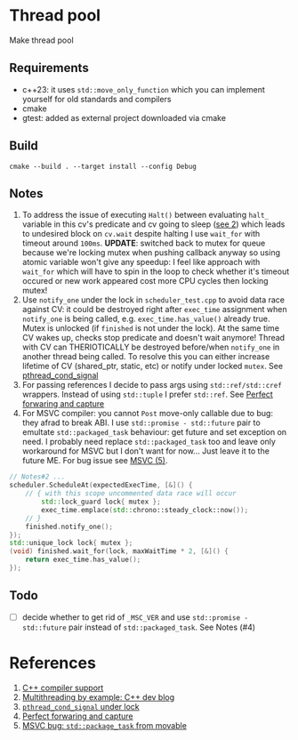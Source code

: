 # Thread pool

Make thread pool

## Requirements

- c++23: it uses `std::move_only_function` which you can implement yourself for old standards and compilers
- cmake
- gtest: added as external project downloaded via cmake

## Build

```
cmake --build . --target install --config Debug
```

## Notes

1. To address the issue of executing `Halt()` between evaluating `halt_` variable in this cv's predicate and cv going to sleep ([see 2](#refs)) which leads to undesired block on `cv.wait` despite halting I use `wait_for` with timeout around `100ms`. **UPDATE**: switched back to mutex for queue because we're locking mutex when pushing callback anyway so using atomic variable won't give any speedup: I feel like approach with `wait_for` which will have to spin in the loop to check whether it's timeout occured or new work appeared cost more CPU cycles then locking mutex!
2. Use `notify_one` under the lock in `scheduler_test.cpp` to avoid data race against CV: it could be destroyed right after `exec_time` assignment when `notify_one` is being called, e.g. `exec_time.has_value()` already true. Mutex is unlocked (if `finished` is not under the lock). At the same time CV wakes up, checks stop predicate and doesn't wait anymore! Thread with CV can THERIOTICALLY be destroyed before/when `notify_one` in another thread being called. 
To resolve this you can either increase lifetime of CV (shared_ptr, static, etc) or notify under locked `mutex`. See [pthread_cond_signal](#refs)
3. For passing references I decide to pass args using `std::ref/std::cref` wrappers. Instead of using `std::tuple` I prefer `std::ref`. See [Perfect forwaring and capture](#refs)
4. For MSVC compiler: you cannot `Post` move-only callable due to bug: they afrad to break ABI. I use `std::promise - std::future` pair to emultate `std::packaged_task` behaviour: get future and set exception on need. I probably need replace `std::packaged_task` too and leave only workaround for MSVC but I don't want for now... Just leave it to the future ME. For bug issue see [MSVC (5)](#refs).

```C++
// Notes#2 ...
scheduler.ScheduleAt(expectedExecTime, [&]() {
    // { with this scope uncommented data race will occur
        std::lock_guard lock{ mutex };
        exec_time.emplace(std::chrono::steady_clock::now());
    // }
    finished.notify_one();
}); 
std::unique_lock lock{ mutex };
(void) finished.wait_for(lock, maxWaitTime * 2, [&]() {
    return exec_time.has_value();
});
```

## Todo

- [ ] decide whether to get rid of `_MSC_VER` and use `std::promise - std::future` pair instead of `std::packaged_task`. See Notes (#4)

# <a name="refs"></a>References

1. [C++ compiler support](https://runebook.dev/en/docs/cpp/compiler_support#C.2B.2B23_library_features)
2. [Multithreading by example: C++ dev blog](https://dev.to/glpuga/multithreading-by-example-the-stuff-they-didn-t-tell-you-4ed8)
3. [`pthread_cond_signal` under lock](https://stackoverflow.com/questions/47308494/is-there-a-data-race-if-pthread-cond-signal-is-the-last-call-in-a-thread)
4. [Perfect forwaring and capture](https://stackoverflow.com/questions/73066229/perfectly-forwarding-lambda-capture-in-c20-or-newer)
5. [MSVC bug: `std::package_task` from movable](https://github.com/microsoft/STL/issues/321)
